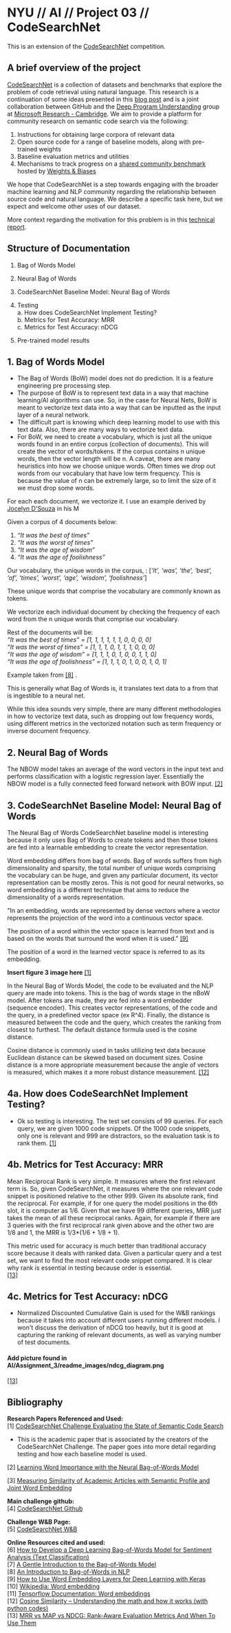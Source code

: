 # NYU // AI // Project 03 // CodeSearchNet

This is an extension of the [CodeSearchNet](https://app.wandb.ai/github/codesearchnet/benchmark) competition. 


## A brief overview of the project
[CodeSearchNet](https://arxiv.org/abs/1909.09436)  is a collection of datasets and benchmarks that explore the problem of code retrieval using natural language. This research is a continuation of some ideas presented in this  [blog post](https://githubengineering.com/towards-natural-language-semantic-code-search/)  and is a joint collaboration between GitHub and the  [Deep Program Understanding](https://www.microsoft.com/en-us/research/project/program/)  group at  [Microsoft Research - Cambridge](https://www.microsoft.com/en-us/research/lab/microsoft-research-cambridge/). We aim to provide a platform for community research on semantic code search via the following:

1.  Instructions for obtaining large corpora of relevant data
2.  Open source code for a range of baseline models, along with pre-trained weights
3.  Baseline evaluation metrics and utilities
4.  Mechanisms to track progress on a  [shared community benchmark](https://app.wandb.ai/github/CodeSearchNet/benchmark)  hosted by  [Weights & Biases](https://www.wandb.com/)

We hope that CodeSearchNet is a step towards engaging with the broader machine learning and NLP community regarding the relationship between source code and natural language. We describe a specific task here, but we expect and welcome other uses of our dataset.

More context regarding the motivation for this problem is in this  [technical report](https://arxiv.org/abs/1909.09436).

## Structure of Documentation
1. Bag of Words Model
2. Neural Bag of Words
3. CodeSearchNet Baseline Model: Neural Bag of Words

4. Testing  
	a. How does CodeSearchNet Implement Testing?  
	b. Metrics for Test Accuracy: MRR  
	c. Metrics for Test Accuracy: nDCG  

5. Pre-trained model results

## 1. Bag of Words Model

* The Bag of Words (BoW) model does not do prediction. It is a feature engineering pre processing step.
* The purpose of BoW is to represent text data in a way that machine learning/AI algorithms can use. So, in the case for Neural Nets, BoW is meant to vectorize text data into a way that can be inputted as the input layer of a neural network. 
* The difficult part is knowing which deep learning model to use with this text data. Also, there are many ways to vectorize text data. 
* For BoW, we need to create a vocabulary, which is just all the unique words found in an entire corpus (collection of documents). This will create the vector of words/tokens. If the corpus contains n unique words, then the vector length will be n. A caveat, there are many heuristics into how we choose unique words. Often times we drop out words from our vocabulary that have low term frequency. This is because the value of n can be extremely large, so to limit the size of it we must drop some words.

For each each document, we vectorize it. I use an example derived by [Jocelyn D'Souza](https://medium.com/@djocz) in his M

Given a corpus of 4 documents below:
1. _“It was the best of times”_
2. _“It was the worst of times”_  
3. _“It was the age of wisdom”_
4. _“It was the age of foolishness”_

Our vocabulary, the unique words in the corpus, :
[_‘It’, ‘was’, ‘the’, ‘best’, ‘of’, ‘times’, ‘worst’, ‘age’, ‘wisdom’, ‘foolishness’_]

These unique words that comprise the vocabulary are commonly known as tokens. 

We vectorize each individual document by checking the frequency of each word from the n unique words that comprise our vocabulary. 

Rest of the documents will be:  
_“It was the best of times” = [1, 1, 1, 1, 1, 1, 0, 0, 0, 0]  
“It was the worst of times” = [1, 1, 1, 0, 1, 1, 1, 0, 0, 0]  
“It was the age of wisdom” = [1, 1, 1, 0, 1, 0, 0, 1, 1, 0]  
“It was the age of foolishness” = [1, 1, 1, 0, 1, 0, 0, 1, 0, 1]_
 
 Example taken from  [[8]](https://medium.com/greyatom/an-introduction-to-bag-of-words-in-nlp-ac967d43b428) .

This is generally what Bag of Words is, it translates text data to a from that is ingestible to a neural net. 

While this idea sounds very simple, there are many different methodologies in how to vectorize text data, such as dropping out low frequency words, using different metrics in the vectorized notation such as term frequency or inverse document frequency.


## 2. Neural Bag of Words
The NBOW model takes an average of the word vectors in the input text and performs classification with a logistic regression layer. Essentially the NBOW model is a fully connected feed forward network with BOW input. [[2]](https://www.aclweb.org/anthology/W16-1626.pdf)


## 3. CodeSearchNet Baseline Model: Neural Bag of Words
The Neural Bag of Words CodeSearchNet baseline model is interesting because it only uses Bag of Words to create tokens and then those tokens are fed into a learnable embedding to create the vector representation. 

Word embedding differs from bag of words. Bag of words suffers from high dimensionality and sparsity, the total number of unique words comprising the vocabulary can be huge, and given any particular document, its vector representation can be mostly zeros. This is not good for neural networks, so word embedding is a different technique that aims to reduce the dimensionality of a words representation. 

"In an embedding, words are represented by dense vectors where a vector represents the projection of the word into a continuous vector space.

The position of a word within the vector space is learned from text and is based on the words that surround the word when it is used." [[9]](https://machinelearningmastery.com/use-word-embedding-layers-deep-learning-keras/)

The position of a word in the learned vector space is referred to as its embedding.


**Insert figure 3 image here**
 [[1]](https://arxiv.org/pdf/1909.09436.pdf)


In the Neural Bag of Words Model, the code to be evaluated and the NLP query are made into tokens. This is the bag of words stage in the nBoW model. After tokens are made, they are fed into a word embedder (sequence encoder). This creates vector representations, of the code and the query, in a predefined vector space (ex R^4). Finally, the distance is measured between the code and the query, which creates the ranking from closest to furthest. The default distance formula used is the cosine distance.

Cosine distance is commonly used in tasks utilizing text data because Euclidean distance can be skewed based on document sizes. Cosine distance is a more appropriate measurement because the angle of vectors is measured, which makes it a more robust distance measurement. [[12]](https://www.machinelearningplus.com/nlp/cosine-similarity/)

## 4a. How does CodeSearchNet Implement Testing?
* Ok so testing is interesting. The test set consists of 99 queries. For each query, we are given 1000 code snippets. Of the 1000 code snippets, only one is relevant and 999 are distractors, so the evaluation task is to rank them.  [[1]](https://arxiv.org/pdf/1909.09436.pdf) 

## 4b. Metrics for Test Accuracy: MRR
Mean Reciprocal Rank is very simple. It measures where the first relevant term is. So, given CodeSearchNet, it measures where the one relevant code snippet is positioned relative to the other 999. Given its absolute rank, find the reciprocal. For example, if for one query the model positions in the 6th slot, it is computer as 1/6. Given that we have 99 different queries, MRR just takes the mean of all these reciprocal ranks. Again, for example if there are 3 queries with the first reciprocal rank given above and the other two are 1/8 and 1, the MRR is 1/3*(1/6 + 1/8 + 1). 

This metric used for accuracy is much better than traditional accuracy score because it deals with ranked data. Given a particular query and a test set, we want to find the most relevant code snippet compared. It is clear why rank is essential in testing because order is essential.  
[[13]](https://medium.com/swlh/rank-aware-recsys-evaluation-metrics-5191bba16832)


## 4c. Metrics for Test Accuracy: nDCG
* Normalized Discounted Cumulative Gain is used for the W&B rankings because it takes into account different users running different models. I won't discuss the derivation of nDCG too heavily, but it is good at capturing the ranking of relevant documents, as well as varying number of test documents. 

#### Add picture found in AI/Assignment_3/readme_images/ndcg_diagram.png
[[13]](https://towardsdatascience.com/evaluate-your-recommendation-engine-using-ndcg-759a851452d1)




## Bibliography

**Research Papers Referenced and Used:**  
[1] [CodeSearchNet Challenge Evaluating the State of Semantic Code Search](https://arxiv.org/pdf/1909.09436.pdf) 
* This is the academic paper that is associated by the creators of the CodeSearchNet Challenge. The paper goes into more detail regarding testing and how each baseline model is used. 

[2] [Learning Word Importance with the Neural Bag-of-Words Model](https://www.aclweb.org/anthology/W16-1626.pdf) 

[3] [Measuring Similarity of Academic Articles with Semantic Profile and Joint Word Embedding](https://ieeexplore.ieee.org/stamp/stamp.jsp?tp=&arnumber=8195345)

**Main challenge github:**  
[4] [CodeSearchNet Github](https://github.com/github/CodeSearchNet/tree/e792e1caea20fbd4fba439565fe20c10d4798435)

**Challenge W&B Page:**  
[5] [CodeSearchNet W&B](https://app.wandb.ai/github/codesearchnet/benchmark)

**Online Resources cited and used:**  
[6] [How to Develop a Deep Learning Bag-of-Words Model for Sentiment Analysis (Text Classification)](https://machinelearningmastery.com/deep-learning-bag-of-words-model-sentiment-analysis/)  
[7] [A Gentle Introduction to the Bag-of-Words Model](https://machinelearningmastery.com/gentle-introduction-bag-words-model/)  
[8] [An Introduction to Bag-of-Words in NLP](https://medium.com/greyatom/an-introduction-to-bag-of-words-in-nlp-ac967d43b428)  
[9] [How to Use Word Embedding Layers for Deep Learning with Keras](https://machinelearningmastery.com/use-word-embedding-layers-deep-learning-keras/)  
[10] [Wikipedia: Word embedding](https://en.wikipedia.org/wiki/Word_embedding)  
[11] [Tensorflow Documentation: Word embeddings](https://www.tensorflow.org/tutorials/text/word_embeddings)  
[12] [Cosine Similarity – Understanding the math and how it works (with python codes)](https://www.machinelearningplus.com/nlp/cosine-similarity/)  
[13] [MRR vs MAP vs NDCG: Rank-Aware Evaluation Metrics And When To Use Them](https://medium.com/swlh/rank-aware-recsys-evaluation-metrics-5191bba16832)  



 

<!--stackedit_data:
eyJoaXN0b3J5IjpbLTMzNzY5NzI5Niw1ODM1NDA0NTMsLTExND
Y5NDg0NzMsLTE3Njg2NTY0MjgsMTEwNjU2NzU1OSwxMTMzNDE4
ODc2LDk2MDg0ODk2OCwxNzg2NDA5OTk5LDExMTc2OTM0ODYsMT
Q0MTU2NjUwOSwyMDcyNzczNTMsLTU4NjUzMDY3MiwtMTE3NjI0
ODIzNSwxMzkzODk3ODYsMTU1MjEzNjY5LDE3OTA3MTAyNzIsOT
YwNTc4MTQ2LDEyNjU2ODY4NjMsOTE5NTgyMDQ3LDgyMTMyMjY5
NF19
-->